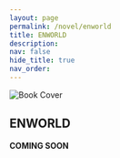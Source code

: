 ```yaml
---
layout: page
permalink: /novel/enworld
title: ENWORLD
description: 
nav: false
hide_title: true
nav_order: 
---
```


<div class="container">
  <div class="image-container">
    <img src="../assets/img/enworld.jpg" alt="Book Cover">
  </div>
  <div class="text-container">
    <h2>ENWORLD</h2>
    <p><strong>COMING SOON</strong></p>
  </div>
</div>